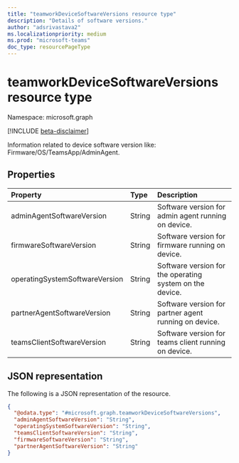 ```yaml
---
title: "teamworkDeviceSoftwareVersions resource type"
description: "Details of software versions."
author: "adsrivastava2"
ms.localizationpriority: medium
ms.prod: "microsoft-teams"
doc_type: resourcePageType
---
```


# teamworkDeviceSoftwareVersions resource type

Namespace: microsoft.graph

[!INCLUDE [beta-disclaimer](../../includes/beta-disclaimer.md)]

Information related to device software version like: Firmware/OS/TeamsApp/AdminAgent.

## Properties
|Property|Type|Description|
|:---|:---|:---|
|adminAgentSoftwareVersion|String|Software version for admin agent running on device.|
|firmwareSoftwareVersion|String|Software version for firmware running on device.|
|operatingSystemSoftwareVersion|String|Software version for the operating system on the device.|
|partnerAgentSoftwareVersion|String|Software version for partner agent running on device.|
|teamsClientSoftwareVersion|String|Software version for teams client running on device.|


## JSON representation
The following is a JSON representation of the resource.
<!-- {
  "blockType": "resource",
  "@odata.type": "microsoft.graph.teamworkDeviceSoftwareVersions"
}
-->
``` json
{
  "@odata.type": "#microsoft.graph.teamworkDeviceSoftwareVersions",
  "adminAgentSoftwareVersion": "String",
  "operatingSystemSoftwareVersion": "String",
  "teamsClientSoftwareVersion": "String",
  "firmwareSoftwareVersion": "String",
  "partnerAgentSoftwareVersion": "String"
}
```

